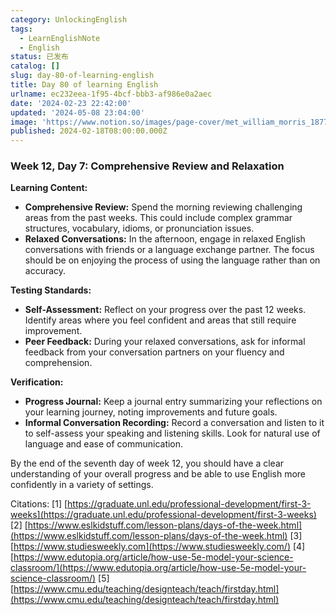 ```yaml
---
category: UnlockingEnglish
tags:
  - LearnEnglishNote
  - English
status: 已发布
catalog: []
slug: day-80-of-learning-english
title: Day 80 of learning English
urlname: ec232eea-1f95-4bcf-bbb3-af986e0a2aec
date: '2024-02-23 22:42:00'
updated: '2024-05-08 23:04:00'
image: 'https://www.notion.so/images/page-cover/met_william_morris_1877_willow.jpg'
published: 2024-02-18T08:00:00.000Z
---
```


### Week 12, Day 7: Comprehensive Review and Relaxation


**Learning Content:**

- **Comprehensive Review:** Spend the morning reviewing challenging areas from the past weeks. This could include complex grammar structures, vocabulary, idioms, or pronunciation issues.
- **Relaxed Conversations:** In the afternoon, engage in relaxed English conversations with friends or a language exchange partner. The focus should be on enjoying the process of using the language rather than on accuracy.

**Testing Standards:**

- **Self-Assessment:** Reflect on your progress over the past 12 weeks. Identify areas where you feel confident and areas that still require improvement.
- **Peer Feedback:** During your relaxed conversations, ask for informal feedback from your conversation partners on your fluency and comprehension.

**Verification:**

- **Progress Journal:** Keep a journal entry summarizing your reflections on your learning journey, noting improvements and future goals.
- **Informal Conversation Recording:** Record a conversation and listen to it to self-assess your speaking and listening skills. Look for natural use of language and ease of communication.

By the end of the seventh day of week 12, you should have a clear understanding of your overall progress and be able to use English more confidently in a variety of settings.


Citations:
[1] [https://graduate.unl.edu/professional-development/first-3-weeks](https://graduate.unl.edu/professional-development/first-3-weeks)
[2] [https://www.eslkidstuff.com/lesson-plans/days-of-the-week.html](https://www.eslkidstuff.com/lesson-plans/days-of-the-week.html)
[3] [https://www.studiesweekly.com](https://www.studiesweekly.com/)
[4] [https://www.edutopia.org/article/how-use-5e-model-your-science-classroom/](https://www.edutopia.org/article/how-use-5e-model-your-science-classroom/)
[5] [https://www.cmu.edu/teaching/designteach/teach/firstday.html](https://www.cmu.edu/teaching/designteach/teach/firstday.html)

